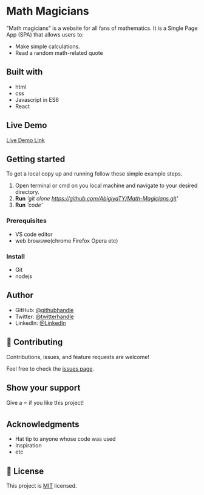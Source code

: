 # Math Magicians

"Math magicians" is a website for all fans of mathematics. It is a Single Page App (SPA) that allows users to:

   * Make simple calculations.
   * Read a random math-related quote

## Built with

* html
* css
* Javascript in ES6
* React

## Live Demo 

[Live Demo Link]()



## Getting started 

To get a local copy up and running follow these simple example steps.
1. Open terminal or cmd on you local machine and navigate to your desired directory.
2. **Run**    *'git clone https://github.com/AbigiyaTY/Math-Magicians.git'*
3. **Run**   *'code'*



### Prerequisites
* VS code editor
* web browswe(chrome Firefox Opera etc)

### Install
* Git 
* nodejs 

## Author
* GitHub: [@githubhandle](https://github.com/AbigiyaTY)
* Twitter: [@twitterhandle](https://twitter.com/AbigiyaTY)
* LinkedIn: [@LinkedIn](https://www.linkedin.com/in/abigiya-tadesse-6a0052234)



## 🤝 Contributing

Contributions, issues, and feature requests are welcome!

Feel free to check the [issues page](../../issues/).

## Show your support

Give a ⭐️ if you like this project!

## Acknowledgments

- Hat tip to anyone whose code was used
- Inspiration
- etc

## 📝 License

This project is [MIT](./MIT.md) licensed.
